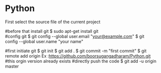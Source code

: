 # Python

First select the source file of the current project

#before that install git
$ sudo apt-get install git
<br>
#config git
$ git config --global user.email "your@example.com"
$ git config --global user.name "your name"

#first initiate git
$ git init
$ git add .
$ git commit -m "first commit"
$ git remote add origin Ex :https://github.com/boorsugangadharam/Python.git
#this orgin version already exists
#directly push the code 
$ git add -u origin master


